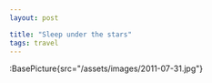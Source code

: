 ```yaml
---
layout: post

title: "Sleep under the stars"
tags: travel
---
```


:BasePicture{src="/assets/images/2011-07-31.jpg"}

<!--more-->
